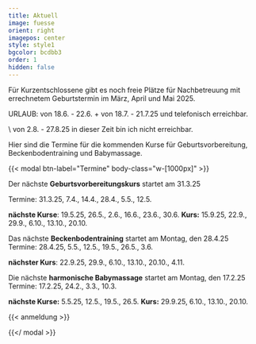 ```yaml
---
title: Aktuell
image: fuesse
orient: right
imagepos: center
style: style1
bgcolor: bcdbb3
order: 1
hidden: false
---
```

Für Kurzentschlossene gibt es noch freie Plätze für Nachbetreuung mit errechnetem Geburtstermin im März, April und Mai 2025. 

URLAUB:  von 18.6. - 22.6. + von 18.7. - 21.7.25 und telefonisch erreichbar.

\    von 2.8. - 27.8.25 in dieser Zeit bin ich nicht erreichbar.

Hier sind die Termine für die kommenden Kurse für Geburtsvorbereitung, Beckenbodentraining und Babymassage.

{{< modal btn-label="Termine" body-class="w-\[1000px]" >}}

Der nächste **Geburtsvorbereitungskurs** startet am 31.3.25

Termine: 
31.3.25, 7.4., 14.4., 28.4., 5.5., 12.5. 

**nächste Kurse**: 19.5.25, 26.5., 2.6., 16.6., 23.6., 30.6.  **Kurs:** 15.9.25, 22.9., 29.9., 6.10., 13.10., 20.10. 

Das nächste **Beckenbodentraining** startet am Montag, den 28.4.25
Termine:  28.4.25, 5.5., 12.5., 19.5., 26.5., 3.6.

**nächster Kurs**: 22.9.25, 29.9., 6.10., 13.10., 20.10., 4.11.

Die nächste **harmonische Babymassage** startet am Montag, den 17.2.25\
Termine: 17.2.25, 24.2., 3.3., 10.3.

**nächste Kurse:** 
5.5.25, 12.5., 19.5., 26.5.  **Kurs:** 29.9.25, 6.10., 13.10., 20.10.

{{< anmeldung >}}

{{</ modal >}}
